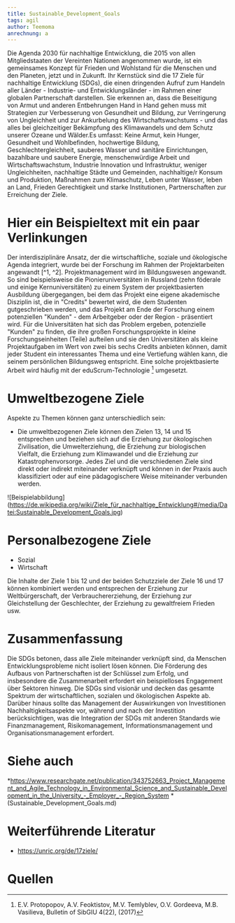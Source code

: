 ```yaml
---
title: Sustainable_Development_Goals
tags: agil
author: Teemoma
anrechnung: a
---
```


Die Agenda 2030 für nachhaltige Entwicklung, die 2015 von allen Mitgliedstaaten der Vereinten Nationen angenommen wurde, ist ein gemeinsames Konzept für Frieden und Wohlstand für die Menschen und den Planeten, jetzt und in Zukunft. Ihr Kernstück sind die 17 Ziele für nachhaltige Entwicklung (SDGs), die einen dringenden Aufruf zum Handeln aller Länder - Industrie- und Entwicklungsländer - im Rahmen einer globalen Partnerschaft darstellen. Sie erkennen an, dass die Beseitigung von Armut und anderen Entbehrungen Hand in Hand gehen muss mit Strategien zur Verbesserung von Gesundheit und Bildung, zur Verringerung von Ungleichheit und zur Ankurbelung des Wirtschaftswachstums - und das alles bei gleichzeitiger Bekämpfung des Klimawandels und dem Schutz unserer Ozeane und Wälder.Es umfasst: Keine Armut, kein Hunger, Gesundheit und Wohlbefinden, hochwertige Bildung, Geschlechtergleichheit, sauberes Wasser und sanitäre Einrichtungen, bazahlbare und saubere Energie, menschenwürdige Arbeit und Wirtschaftswachstum, Industrie Innovation und Infrastruktur, weniger Ungleichheiten, nachhaltige Städte und Gemeinden, nachhaltige/r Konsum und Produktion, Maßnahmen zum Klimaschutz, Leben unter Wasser, leben an Land, Frieden Gerechtigkeit und starke Institutionen, Partnerschaften zur Erreichung der Ziele.


# Hier ein Beispieltext mit ein paar Verlinkungen

Der interdisziplinäre Ansatz, der die wirtschaftliche, soziale und ökologische Agenda integriert, wurde bei der Forschung im Rahmen der Projektarbeiten angewandt [^1, ^2].
Projektmanagement wird im Bildungswesen angewandt. So sind beispielsweise die Pionieruniversitäten in Russland (zehn föderale und einige Kernuniversitäten) zu einem System der projektbasierten Ausbildung übergegangen, bei dem das Projekt eine eigene akademische Disziplin ist, die in "Credits" bewertet wird, die dem Studenten gutgeschrieben werden, und das Projekt am Ende der Forschung einem potenziellen "Kunden" - dem Arbeitgeber oder der Region - präsentiert wird. Für die Universitäten hat sich das Problem ergeben, potenzielle "Kunden" zu finden, die ihre großen Forschungsprojekte in kleine Forschungseinheiten (Teile) aufteilen und sie den Universitäten als kleine Projektaufgaben im Wert von zwei bis sechs Credits anbieten können, damit jeder Student ein interessantes Thema und eine Vertiefung wählen kann, die seinem persönlichen Bildungsweg entspricht. Eine solche projektbasierte Arbeit wird häufig mit der eduScrum-Technologie [^3] umgesetzt.


# Umweltbezogene Ziele

Aspekte zu Themen können ganz unterschiedlich sein:

* Die umweltbezogenen Ziele können den Zielen 13, 14 und 15 entsprechen und beziehen sich auf die Erziehung zur ökologischen Zivilisation, die Umwelterziehung, die Erziehung zur biologischen Vielfalt, die Erziehung zum Klimawandel und die Erziehung zur Katastrophenvorsorge. Jedes Ziel und die verschiedenen Ziele sind direkt oder indirekt miteinander verknüpft und können in der Praxis auch klassifiziert oder auf eine pädagogischere Weise miteinander verbunden werden.

![Beispielabbildung] (https://de.wikipedia.org/wiki/Ziele_für_nachhaltige_Entwicklung#/media/Datei:Sustainable_Development_Goals.jpg)


# Personalbezogene Ziele

* Sozial
* Wirtschaft

Die Inhalte der Ziele 1 bis 12 und der beiden Schutzziele der Ziele 16 und 17 können kombiniert werden und entsprechen der Erziehung zur Weltbürgerschaft, der Verbrauchererziehung, der Erziehung zur Gleichstellung der Geschlechter, der Erziehung zu gewaltfreiem Frieden usw.


# Zusammenfassung

Die SDGs betonen, dass alle Ziele miteinander verknüpft sind, da Menschen Entwicklungsprobleme nicht isoliert lösen können. Die Förderung des Aufbaus von Partnerschaften ist der Schlüssel zum Erfolg, und insbesondere die Zusammenarbeit erfordert ein beispielloses Engagement über Sektoren hinweg. Die SDGs sind visionär und decken das gesamte Spektrum der wirtschaftlichen, sozialen und ökologischen Aspekte ab. Darüber hinaus sollte das Management der Auswirkungen von Investitionen Nachhaltigkeitsaspekte vor, während und nach der Investition berücksichtigen, was die Integration der SDGs mit anderen Standards wie Finanzmanagement, Risikomanagement, Informationsmanagement und Organisationsmanagement erfordert.


# Siehe auch

*https://www.researchgate.net/publication/343752663_Project_Management_and_Agile_Technology_in_Environmental_Science_and_Sustainable_Development_in_the_University_-_Employer_-_Region_System
*(Sustainable_Development_Goals.md)

# Weiterführende Literatur

* https://unric.org/de/17ziele/

# Quellen

[^1]: G.M. Abdurakhmanov,  N.O. Huseynova,  Yu.Yu.  Ivanushenko, S.V.  Prokopchik,  D.I. Kadieva, Z.I. Soltanmuradova, South of Russia: ecology, development 3, (2017)
[^2]: Yu.M. Grishaeva, I.V. Wagner, Z.N. Tkacheva, A.M. Lugovskoy, P.N. Moro, South of Russia: ecology, development 13(3), 159-166 (2018)
[^3]: E.V. Protopopov,  A.V.  Feoktistov,  M.V. Temlyblev,  O.V.  Gordeeva,  M.B.  Vasilieva, Bulletin of SibGIU 4(22), (2017)

